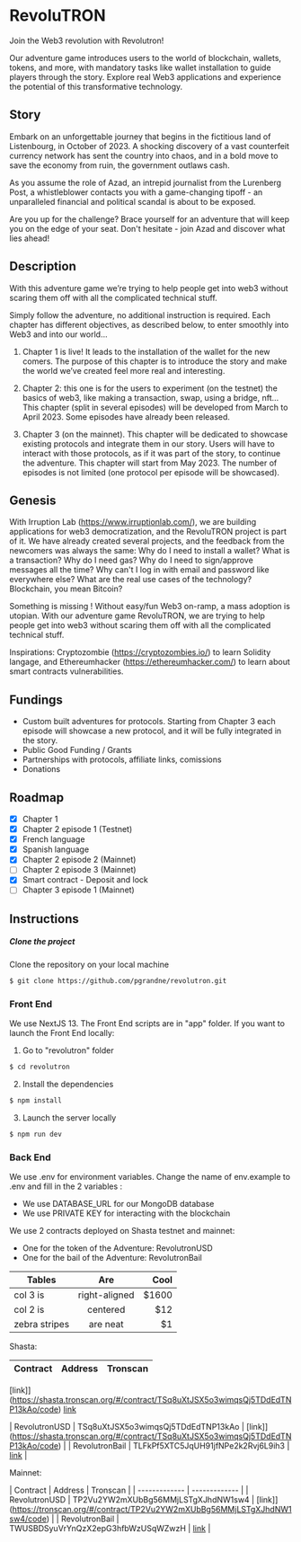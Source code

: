# RevoluTRON
Join the Web3 revolution with Revolutron!

Our adventure game introduces users to the world of blockchain, wallets, tokens, and more, with mandatory tasks like wallet installation to guide players through the story. Explore real Web3 applications and experience the potential of this transformative technology. 

## Story

Embark on an unforgettable journey that begins in the fictitious land of Listenbourg, in October of 2023. A shocking discovery of a vast counterfeit currency network has sent the country into chaos, and in a bold move to save the economy from ruin, the government outlaws cash.

As you assume the role of Azad, an intrepid journalist from the Lurenberg Post, a whistleblower contacts you with a game-changing tipoff - an unparalleled financial and political scandal is about to be exposed.

Are you up for the challenge? Brace yourself for an adventure that will keep you on the edge of your seat. Don't hesitate - join Azad and discover what lies ahead!

## Description

With this adventure game we’re trying to help people get into web3 without scaring them off with all the complicated technical stuff.

Simply follow the adventure, no additional instruction is required. Each chapter has different objectives, as described below, to enter smoothly into Web3 and into our world...

1) Chapter 1 is live! It leads to the installation of the wallet for the new comers. The purpose of this chapter is to introduce the story and make the world we’ve created feel more real and interesting.

2) Chapter 2: this one is for the users to experiment (on the testnet) the basics of web3, like making a transaction, swap, using a bridge, nft…This chapter (split in several episodes) will be developed from March to April 2023. Some episodes have already been released.

3) Chapter 3 (on the mainnet). This chapter will be dedicated to showcase existing protocols and integrate them in our story. Users will have to interact with those protocols, as if it was part of the story, to continue the adventure. This chapter will start from May 2023. The number of episodes is not limited (one protocol per episode will be showcased).

## Genesis

With Irruption Lab (https://www.irruptionlab.com/), we are building applications for web3 democratization, and the RevoluTRON project is part of it. We have already created several projects, and the feedback from the newcomers was always the same: Why do I need to install a wallet? What is a transaction? Why do I need gas? Why do I need to sign/approve messages all the time? Why can't I log in with email and password like everywhere else? What are the real use cases of the technology? Blockchain, you mean Bitcoin?

Something is missing ! Without easy/fun Web3 on-ramp, a mass adoption is utopian.
With our adventure game RevoluTRON, we are trying to help people get into web3 without scaring them off with all the complicated technical stuff.

Inspirations: Cryptozombie (https://cryptozombies.io/) to learn Solidity langage, and Ethereumhacker (https://ethereumhacker.com/) to learn about smart contracts vulnerabilities.

## Fundings

- Custom built adventures for protocols. Starting from Chapter 3 each episode will showcase a new protocol, and it will be fully integrated in the story.
- Public Good Funding / Grants
- Partnerships with protocols, affiliate links, comissions
- Donations

## Roadmap
- [X] Chapter 1
- [X] Chapter 2 episode 1 (Testnet)
- [X] French language
- [X] Spanish language
- [X] Chapter 2 episode 2 (Mainnet)
- [ ] Chapter 2 episode 3 (Mainnet)
- [X] Smart contract - Deposit and lock 
- [ ] Chapter 3 episode 1 (Mainnet)

## Instructions
##### Clone the project
Clone the repository on your local machine
```bash
$ git clone https://github.com/pgrandne/revolutron.git
```

### Front End ###
We use NextJS 13. The Front End scripts are in "app" folder.
If you want to launch the Front End locally:

1. Go to "revolutron" folder
```bash
$ cd revolutron
```

2. Install the dependencies
```bash
$ npm install
```

3. Launch the server locally
```bash
$ npm run dev
```
### Back End ###
We use .env for environment variables. Change the name of env.example to .env and fill in the 2 variables :
   - We use DATABASE_URL for our MongoDB database
   - We use PRIVATE KEY for interacting with the blockchain

We use 2 contracts deployed on Shasta testnet and mainnet:
 - One for the token of the Adventure: RevolutronUSD
 - One for the bail of the Adventure: RevolutronBail

| Tables        | Are           | Cool  |
| ------------- |:-------------:| -----:|
| col 3 is      | right-aligned | $1600 |
| col 2 is      | centered      |   $12 |
| zebra stripes | are neat      |    $1 |

Shasta:

| Contract  | Address | Tronscan |
| ------------- | ------------- | --- |

[link]](https://shasta.tronscan.org/#/contract/TSq8uXtJSX5o3wimqsQj5TDdEdTNP13kAo/code)
[link](https://shasta.tronscan.org/#/contract/TLFkPf5XTC5JqUH91jfNPe2k2Rvj6L9ih3/code) 


| RevolutronUSD | TSq8uXtJSX5o3wimqsQj5TDdEdTNP13kAo | [link]](https://shasta.tronscan.org/#/contract/TSq8uXtJSX5o3wimqsQj5TDdEdTNP13kAo/code) |
| RevolutronBail | TLFkPf5XTC5JqUH91jfNPe2k2Rvj6L9ih3 | [link](https://shasta.tronscan.org/#/contract/TLFkPf5XTC5JqUH91jfNPe2k2Rvj6L9ih3/code) |



Mainnet:

| Contract  | Address | Tronscan |
| ------------- | ------------- |
| RevolutronUSD | TP2Vu2YW2mXUbBg56MMjLSTgXJhdNW1sw4 | [link]](https://tronscan.org/#/contract/TP2Vu2YW2mXUbBg56MMjLSTgXJhdNW1sw4/code) |
| RevolutronBail | TWUSBDSyuVrYnQzX2epG3hfbWzUSqWZwzH | [link](https://tronscan.org/#/contract/TWUSBDSyuVrYnQzX2epG3hfbWzUSqWZwzH/code) |
  



